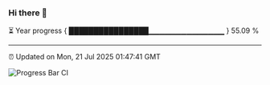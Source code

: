 ### Hi there 👋

⏳ Year progress { ████████████████▁▁▁▁▁▁▁▁▁▁▁▁▁▁ } 55.09 %

---

⏰ Updated on Mon, 21 Jul 2025 01:47:41 GMT

![Progress Bar CI](https://github.com/JuvenileQ/Progress-Bar-CI/workflows/main/badge.svg)
